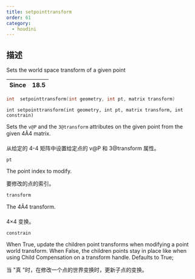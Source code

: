 ```yaml
---
title: setpointtransform
order: 61
category:
  - houdini
---
```

    
## 描述

Sets the world space transform of a given point

| Since | 18.5 |
| ----- | ---- |

```c
int  setpointtransform(int geometry, int pt, matrix transform)
```

`int setpointtransform(int geometry, int pt, matrix transform, int constrain)`

Sets the `v@P` and the `3@transform` attributes on the given point from the
given 4Ã4 matrix.

从给定的 4-4 矩阵中设置给定点的 v@P 和 3@transform 属性。

`pt`

The point index to modify.

要修改的点的索引。

`transform`

The 4Ã4 transform.

4×4 变换。

`constrain`

When True, update the children point transforms when modifying a point world
transform. When False, the children points stay in place like when using Child
Compensation on a transform handle. Defaults to True;

当 "真 "时，在修改一个点的世界变换时，更新子点的变换。
